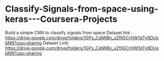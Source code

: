 # Classify-Signals-from-space-using-keras---Coursera-Projects
Build a simple CNN to classify signals from space
Dataset link : https://drive.google.com/drive/folders/1GPx_CdiWBn_xZfllGCrHW1dTy9DUobNN?usp=sharing
Dataset Link: https://drive.google.com/drive/folders/1GPx_CdiWBn_xZfllGCrHW1dTy9DUobNN?usp=sharing
